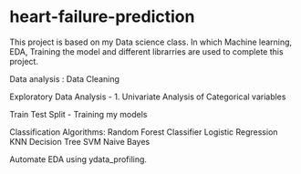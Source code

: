 # heart-failure-prediction
This project is based on my Data science class. In which Machine learning, EDA, Training the model and different librarries are used to complete this project.

Data analysis : Data Cleaning

Exploratory Data Analysis - 1. Univariate Analysis of Categorical variables

Train Test Split - Training my models

Classification Algorithms:
Random Forest Classifier
Logistic Regression
KNN
Decision Tree
SVM
Naive Bayes

Automate EDA using ydata_profiling.
